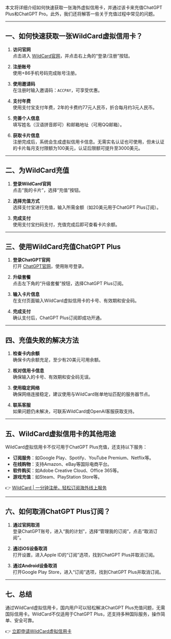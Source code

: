 本文将详细介绍如何快速获取一张海外虚拟信用卡，并通过该卡来充值ChatGPT Plus和ChatGPT Pro。此外，我们还将解答一些关于充值过程中常见的问题。

---

## 一、如何快速获取一张WildCard虚拟信用卡？

1. **访问官网**  
   点击进入 [WildCard官网](https://bit.ly/bewildcard)，并点击右上角的“登录/注册”按钮。

2. **注册账号**  
   使用+86手机号码完成账号注册。

3. **使用邀请码**  
   在注册时输入邀请码：`ACCPAY`，可享受优惠。

4. **支付年费**  
   使用支付宝支付年费，2年的卡费约77元人民币，折合每月约3元人民币。

5. **完善个人信息**  
   填写姓名（汉语拼音即可）和邮箱地址（可用QQ邮箱）。

6. **获取卡片信息**  
   注册完成后，系统会生成虚拟信用卡信息。无需实名认证也可使用，但未认证的卡片每月支付限额为100美元，认证后限额可提升至3000美元。

---

## 二、为WildCard充值

1. **登录WildCard官网**  
   点击“我的卡片”，选择“充值”按钮。

2. **选择充值方式**  
   选择支付宝进行充值，输入所需金额（如20美元用于ChatGPT Plus订阅）。

3. **完成支付**  
   使用支付宝扫码支付，充值完成后即可查看卡片余额。

---

## 三、使用WildCard充值ChatGPT Plus

1. **登录ChatGPT官网**  
   打开 [ChatGPT官网](https://chat.openai.com)，使用账号登录。

2. **升级套餐**  
   点击左下角的“升级套餐”按钮，选择ChatGPT Plus订阅。

3. **输入卡片信息**  
   在支付页面输入WildCard虚拟信用卡的卡号、有效期和安全码。

4. **完成支付**  
   确认支付后，ChatGPT Plus订阅即成功开通。

---

## 四、充值失败的解决方法

1. **检查卡内余额**  
   确保卡内余额充足，至少有20美元可用余额。

2. **核对信用卡信息**  
   确保输入的卡号、有效期和安全码无误。

3. **使用稳定网络**  
   确保网络连接稳定，建议使用与WildCard账单地址匹配的服务器节点。

4. **联系客服**  
   如果问题仍未解决，可联系WildCard或OpenAI客服获取支持。

---

## 五、WildCard虚拟信用卡的其他用途

WildCard虚拟信用卡不仅可用于ChatGPT Plus充值，还支持以下服务：
- **订阅服务**：如Google Play、Spotify、YouTube Premium、Netflix等。
- **在线购物**：支持Amazon、eBay等国际电商平台。
- **软件购买**：如Adobe Creative Cloud、Office 365等。
- **游戏充值**：如Steam、PlayStation Store等。

👉 [WildCard | 一分钟注册，轻松订阅海外线上服务](https://bit.ly/bewildcard)

---

## 六、如何取消ChatGPT Plus订阅？

1. **通过官网取消**  
   登录ChatGPT账号，进入“我的计划”，选择“管理我的订阅”，点击“取消订阅”。

2. **通过iOS设备取消**  
   打开设置，进入Apple ID的“订阅”选项，找到ChatGPT Plus并取消订阅。

3. **通过Android设备取消**  
   打开Google Play Store，进入“订阅”选项，找到ChatGPT Plus并取消订阅。

---

## 七、总结

通过WildCard虚拟信用卡，国内用户可以轻松解决ChatGPT Plus充值问题，无需国际信用卡。WildCard不仅适用于ChatGPT Plus，还支持多种国际服务，操作简单、安全可靠。

👉 [立即申请WildCard虚拟信用卡](https://bit.ly/bewildcard)